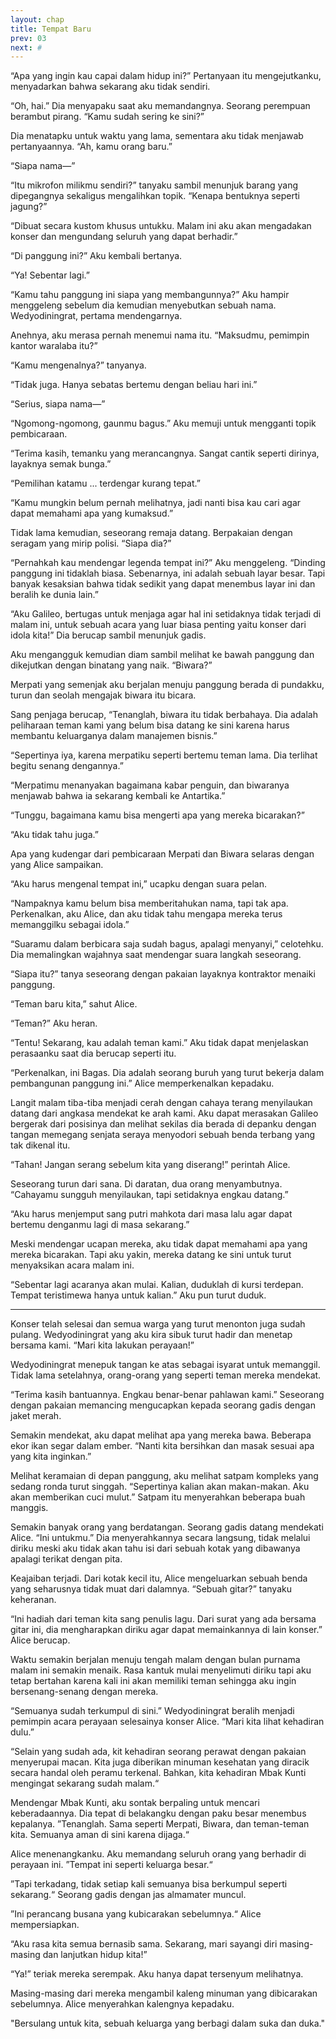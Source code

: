 ```yaml
---
layout: chap
title: Tempat Baru
prev: 03
next: #
---
```

“Apa yang ingin kau capai dalam hidup ini?” Pertanyaan itu mengejutkanku, menyadarkan bahwa sekarang aku tidak sendiri.

“Oh, hai.” Dia menyapaku saat aku memandangnya. Seorang perempuan berambut pirang. “Kamu sudah sering ke sini?”

Dia menatapku untuk waktu yang lama, sementara aku tidak menjawab pertanyaannya. “Ah, kamu orang baru.”

“Siapa nama—”

“Itu mikrofon milikmu sendiri?” tanyaku sambil menunjuk barang yang dipegangnya sekaligus mengalihkan topik. “Kenapa bentuknya seperti jagung?”

“Dibuat secara kustom khusus untukku. Malam ini aku akan mengadakan konser dan mengundang seluruh yang dapat berhadir.”

“Di panggung ini?” Aku kembali bertanya.

“Ya! Sebentar lagi.”

“Kamu tahu panggung ini siapa yang membangunnya?” Aku hampir menggeleng sebelum dia kemudian menyebutkan sebuah nama. Wedyodiningrat, pertama mendengarnya.

Anehnya, aku merasa pernah menemui nama itu. “Maksudmu, pemimpin kantor waralaba itu?”

“Kamu mengenalnya?” tanyanya.

“Tidak juga. Hanya sebatas bertemu dengan beliau hari ini.”

“Serius, siapa nama—”

“Ngomong-ngomong, gaunmu bagus.” Aku memuji untuk mengganti topik pembicaraan.

“Terima kasih, temanku yang merancangnya. Sangat cantik seperti dirinya, layaknya semak bunga.”

“Pemilihan katamu ... terdengar kurang tepat.”

“Kamu mungkin belum pernah melihatnya, jadi nanti bisa kau cari agar dapat memahami apa yang kumaksud.”

Tidak lama kemudian, seseorang remaja datang.  Berpakaian dengan seragam yang mirip polisi. “Siapa dia?”

“Pernahkah kau mendengar legenda tempat ini?” Aku menggeleng. “Dinding panggung ini tidaklah biasa. Sebenarnya, ini adalah sebuah layar besar. Tapi banyak kesaksian bahwa tidak sedikit yang dapat menembus layar ini dan beralih ke dunia lain.”

“Aku Galileo, bertugas untuk menjaga agar hal ini setidaknya tidak terjadi di malam ini, untuk sebuah acara yang luar biasa penting yaitu konser dari idola kita!” Dia berucap sambil menunjuk gadis.

Aku mengangguk kemudian diam sambil melihat ke bawah panggung dan dikejutkan dengan binatang yang naik. “Biwara?”

Merpati yang semenjak aku berjalan menuju panggung berada di pundakku, turun dan seolah mengajak biwara itu bicara. 

Sang penjaga berucap, “Tenanglah, biwara itu tidak berbahaya. Dia adalah peliharaan teman kami yang belum bisa datang ke sini karena harus membantu keluarganya dalam manajemen bisnis.”

“Sepertinya iya, karena merpatiku seperti bertemu teman lama. Dia terlihat begitu senang dengannya.”

“Merpatimu menanyakan bagaimana kabar penguin, dan biwaranya menjawab bahwa ia sekarang kembali ke Antartika.”

“Tunggu, bagaimana kamu bisa mengerti apa yang mereka bicarakan?”

“Aku tidak tahu juga.”

Apa yang kudengar dari pembicaraan Merpati dan Biwara selaras dengan yang Alice sampaikan.

“Aku harus mengenal tempat ini,” ucapku dengan suara pelan.

“Nampaknya kamu belum bisa memberitahukan nama, tapi tak apa. Perkenalkan, aku Alice, dan aku tidak tahu mengapa mereka terus memanggilku sebagai idola.”

“Suaramu dalam berbicara saja sudah bagus, apalagi menyanyi,” celotehku. Dia memalingkan wajahnya saat mendengar suara langkah seseorang.

“Siapa itu?” tanya seseorang dengan pakaian layaknya kontraktor menaiki panggung.

“Teman baru kita,” sahut Alice.

“Teman?” Aku heran.

“Tentu! Sekarang, kau adalah teman kami.” Aku tidak dapat menjelaskan perasaanku saat dia berucap seperti itu.

“Perkenalkan, ini Bagas. Dia adalah seorang buruh yang turut bekerja dalam pembangunan panggung ini.” Alice memperkenalkan kepadaku.

Langit malam tiba-tiba menjadi cerah dengan cahaya terang menyilaukan datang dari angkasa mendekat ke arah kami. Aku dapat merasakan Galileo bergerak dari posisinya dan melihat sekilas dia berada di depanku dengan tangan memegang senjata seraya menyodori sebuah benda terbang yang tak dikenal itu.

“Tahan! Jangan serang sebelum kita yang diserang!” perintah Alice.

Seseorang turun dari sana. Di daratan, dua orang menyambutnya. “Cahayamu sungguh menyilaukan, tapi setidaknya engkau datang.”

“Aku harus menjemput sang putri mahkota dari masa lalu agar dapat bertemu denganmu lagi di masa sekarang.”

Meski mendengar ucapan mereka, aku tidak dapat memahami apa yang mereka bicarakan. Tapi aku yakin, mereka datang ke sini untuk turut menyaksikan acara malam ini.

“Sebentar lagi acaranya akan mulai. Kalian, duduklah di kursi terdepan. Tempat teristimewa hanya untuk kalian.” Aku pun turut duduk.

***

Konser telah selesai dan semua warga yang turut menonton juga sudah pulang. Wedyodiningrat yang aku kira sibuk turut hadir dan menetap bersama kami. “Mari kita lakukan perayaan!”

Wedyodiningrat menepuk tangan ke atas sebagai isyarat untuk memanggil. Tidak lama setelahnya, orang-orang yang seperti teman mereka mendekat.

“Terima kasih bantuannya. Engkau benar-benar pahlawan kami.” Seseorang dengan pakaian memancing mengucapkan kepada seorang gadis dengan jaket merah.

Semakin mendekat, aku dapat melihat apa yang mereka bawa. Beberapa ekor ikan segar dalam ember. “Nanti kita bersihkan dan masak sesuai apa yang kita inginkan.”

Melihat keramaian di depan panggung, aku melihat satpam kompleks yang sedang ronda turut singgah. “Sepertinya kalian akan makan-makan. Aku akan memberikan cuci mulut.” Satpam itu menyerahkan beberapa buah manggis.

Semakin banyak orang yang berdatangan. Seorang gadis datang mendekati Alice. “Ini untukmu.” Dia menyerahkannya secara langsung, tidak melalui diriku meski aku tidak akan tahu isi dari sebuah kotak yang dibawanya apalagi terikat dengan pita.

Keajaiban terjadi. Dari kotak kecil itu, Alice mengeluarkan sebuah benda yang seharusnya tidak muat dari dalamnya. “Sebuah gitar?” tanyaku keheranan.

“Ini hadiah dari teman kita sang penulis lagu. Dari surat yang ada bersama gitar ini, dia mengharapkan diriku agar dapat memainkannya di lain konser.” Alice berucap.

Waktu semakin berjalan menuju tengah malam dengan bulan purnama malam ini semakin menaik. Rasa kantuk mulai menyelimuti diriku tapi aku tetap bertahan karena kali ini akan memiliki teman sehingga aku ingin bersenang-senang dengan mereka.

“Semuanya sudah terkumpul di sini.” Wedyodiningrat beralih menjadi pemimpin acara perayaan selesainya konser Alice. “Mari kita lihat kehadiran dulu.”

“Selain yang sudah ada, kit kehadiran seorang perawat dengan pakaian menyerupai macan. Kita juga diberikan minuman kesehatan yang diracik secara handal oleh peramu terkenal. Bahkan, kita kehadiran Mbak Kunti mengingat sekarang sudah malam.“

Mendengar Mbak Kunti, aku sontak berpaling untuk mencari keberadaannya. Dia tepat di belakangku dengan paku besar menembus kepalanya. ”Tenanglah. Sama seperti Merpati, Biwara, dan teman-teman kita. Semuanya aman di sini karena dijaga.“

Alice menenangkanku. Aku memandang seluruh orang yang berhadir di perayaan ini. ”Tempat ini seperti keluarga besar.“

”Tapi terkadang, tidak setiap kali semuanya bisa berkumpul seperti sekarang.“ Seorang gadis dengan jas almamater muncul.

”Ini perancang busana yang kubicarakan sebelumnya.“ Alice mempersiapkan.

“Aku rasa kita semua bernasib sama. Sekarang, mari sayangi diri masing-masing dan lanjutkan hidup kita!”

“Ya!” teriak mereka serempak. Aku hanya dapat tersenyum melihatnya.

Masing-masing dari mereka mengambil kaleng minuman yang dibicarakan sebelumnya. Alice menyerahkan kalengnya kepadaku. 

"Bersulang untuk kita, sebuah keluarga yang berbagi dalam suka dan duka."